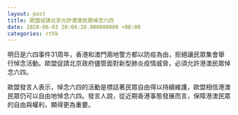 ```yaml
---
layout: post
title: 歐盟促請北京允許港澳民眾悼念六四
date: 2020-06-03 20:04:20.000000000 +08:00
categories: rthk
---
```


明日是六四事件31周年，香港和澳門兩地警方都以防疫為由，拒絕讓民眾集會舉行悼念活動。歐盟促請北京政府儘管面對新型肺炎疫情威脅，必須允許港澳民眾悼念六四。

歐盟發言人表示，悼念六四的活動是標誌著民眾自由得以持續維護，歐盟相信港澳民眾仍可以自由地悼念六四。發言人說，從近期香港事態發展而言，保障港澳民眾的自由與權利，顯得更為重要。
